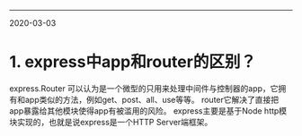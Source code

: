 ----
2020-03-03
# 1. express中app和router的区别？
express.Router 可以认为是一个微型的只用来处理中间件与控制器的app，它拥有和app类似的方法，例如get、post、all、use等等。
router它解决了直接把app暴露给其他模块使得app有被滥用的风险。
express主要是基于Node http模块实现的，也就是说express是一个HTTP Server端框架。








